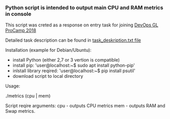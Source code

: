 ### Python script is intended to output main CPU and RAM metrics in console 


This script was creted as a response on entry task for joining [DevOps GL ProCamp 2018](https://www.globallogic.com/ua/news/gl-procamp-devops-kyiv-2018/ "DevOps GL ProCamp 2018")


Detailed task description can be found in [task_deskription.txt file](task_deskription.txt)


Installation (example for Debian/Ubuntu):

- install Python (either 2,7 or 3 vertion is compatible)
- install pip:
  'user@localhost:~$ sudo apt install python-pip'
- inlstall library reqired:
  'user@localhost:~$ pip install psutil'
- download script to local directory


Usage:

./metrics (cpu | mem)

Script reqire arguments:
cpu - outputs CPU metrics
mem - outputs RAM and Swap metrics.